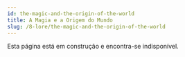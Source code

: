 ```yaml
---
id: the-magic-and-the-origin-of-the-world
title: A Magia e a Origem do Mundo
slug: /8-lore/the-magic-and-the-origin-of-the-world
---
```


Esta página está em construção e encontra-se indisponível.
